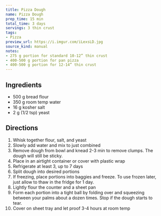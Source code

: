 ```yaml
---
title: Pizza Dough
name: Pizza Dough
prep_time: 15 min
total_time: 3 days
servings: 3 thin crust
tags:
- Pizza
preview_url: https://i.imgur.com/iLexsLD.jpg
source_kind: manual
notes:
- 275 g portion for standard 10-12” thin crust
- 400-500 g portion for pan pizza
- 400-500 g portion for 12-14” thin crust
---
```


## Ingredients
- 500 g bread flour
- 350 g room temp water
- 16 g kosher salt
- 2 g (1/2 tsp) yeast


## Directions
1. Whisk together flour, salt, and yeast
2. Slowly add water and mix to just combined
3. Remove dough from bowl and knead 2-3 min to remove clumps. The dough will still be sticky.
4. Place in an airtight container or cover with plastic wrap
5. Refrigerate at least 3, up to 7 days
6. Split dough into desired portions
7. If freezing, place portions into baggies and freeze. To use frozen later, just allow to thaw in the fridge for 1 day.
8. Lightly flour the counter and a sheet pan
9. Form each portion into a tight ball by folding over and squeezing between your palms about a dozen times. Stop if the dough starts to tear.
10. Cover on sheet tray and let proof 3-4 hours at room temp
